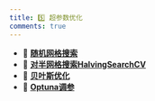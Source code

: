 ```yaml
---
title: 5️⃣ 超参数优化
comments: true
---
```


<div class="grid cards" markdown>

- 🦺 [__随机网格搜索__](./A.ipynb)
- 🦐 [__对半网格搜索HalvingSearchCV__](./B.ipynb)
- 🦊 [__贝叶斯优化__](./C.ipynb)
- 🥕 [__Optuna调参__](./D.ipynb)

</div>